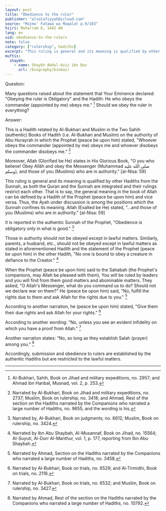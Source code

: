 ```yaml
---
layout: post
title: "Obedience to the ruler"
publisher: "alsalafiyyah@icloud.com"
source: "Majmu' Fatawa wa Maqalat p.9/103"
hijri: Muharram 6, 1442 AH
lang: en
uid: obedience-to-the-rulers
note: false
category: ["rulership", hadiths]
excerpt: "This ruling is general and its meaning is qualified by other Hadiths from the Sunnah, as both the Quran and the Sunnah are integrated and their rulings restrict each other. That is to say, the general meaning in the book of Allah can be defined by a Hadith of the Prophet (peace be upon him) and vice versa."
muftis:
  shaykh: 
    - name: Shaykh Abdul-Aziz ibn Baz
      url: /biography/binbaz/
---
```


Question:

Many questions raised about the statement that Your Eminence declared: "Obeying the ruler is Obligatory" and the Hadith: He who obeys the commander (appointed by me) obeys me." [^1] Should we obey the ruler in everything?

Answer:

This is a Hadith related by Al-Bukhari and Muslim in the Two Sahih (authentic) Books of Hadith (i.e. Al-Bukhari and Muslim) on the authority of Abu Hurayrah in which the Prophet (peace be upon him) stated, "Whoever obeys the commander (appointed by me) obeys me and whoever disobeys the commander disobeys me." [^2]

Moreover, Allah (Glorified be He) states in His Glorious Book, "O you who believe! Obey Allâh and obey the Messenger (Muhammad صلى الله عليه وسلم), and those of you (Muslims) who are in authority." [al-Nisa: 59]

This ruling is general and its meaning is qualified by other Hadiths from the Sunnah, as both the Quran and the Sunnah are integrated and their rulings restrict each other. That is to say, the general meaning in the book of Allah can be defined by a Hadith of the Prophet (peace be upon him) and vice versa. Thus, the Ayah under discussion is among the positions which the Sunnah confines its meaning. Allah (Exalted be He) stated, "...and those of you (Muslims) who are in authority." [al-Nisa: 59]

It is reported in the authentic Sunnah of the Prophet, "Obedience is obligatory only in what is good." [^3]

Those in authority should not be obeyed except in lawful matters. Similarly, parents, a husband, etc., should not be obeyed except in lawful matters as stated in aforementioned Hadith and the statement of the Prophet (peace be upon him) in the other Hadith, "No one is bound to obey a creature in defiance to the Creator." [^4]

When the Prophet (peace be upon him) said to the Sahabah (the Prophet's companions, may Allah be pleased with them), You will be ruled by leaders and you will find from them good matters and abominable matters. They asked, "O Allah's Messenger, what do you command us to do? Should not we declare war on them?" He (peace be upon him) said, "No, fulfill the rights due to them and ask Allah for the rights due to you." [^5]

According to another narration, he (peace be upon him) stated, "Give them their due rights and ask Allah for your rights." [^6]

According to another wording: "No, unless you see an evident infidelity on which you have a proof from Allah." [^7]

Another narration states: "No, so long as they establish Salah (prayer) among you." [^8]

Accordingly, submission and obedience to rulers are established by the authentic Hadiths but are restricted to the lawful matters.

---

[^1]: Al-Bukhari, Sahih, Book on Jihad and military expeditions, no. 2957; and Ahmad ibn Hanbal, Musnad, vol. 2, p. 253.
[^2]: Narrated by Al-Bukhari, Book on Jihad and military expeditions, no. 2737; Muslim, Book on rulership, no. 3418; and Ahmad, Rest of the section on the Hadiths narrated by the Companions who narrated a large number of Hadiths, no. 9655, and the wording is his.
[^3]: Narrated by, Al-Bukhari, Book on judgments; no. 6612; Muslim, Book on rulership, no. 3424.
[^4]: Narrated by Ibn Abu Shaybah, Al-Musannaf, Book on Jihad, no. 15564; Al-Suyuti, Al-Durr Al-Manthur, vol. 1, p. 177, reporting from Ibn Abu Shaybah.
[^5]: Narrated by Ahmad, Section on the Hadiths narrated by the Companions who narrated a large number of Hadiths, no. 3458.
[^6]: Narrated by Al-Bukhari, Book on trials, no. 6529; and Al-Tirmidhi, Book on trials, no. 2116.
[^7]: Narrated by Al-Bukhari, Book on trials, no. 6532; and Muslim, Book on rulership, no. 3427.
[^8]: Narrated by Ahmad, Rest of the section on the Hadiths narrated by the Companions who narrated a large number of Hadiths, no. 10792.

